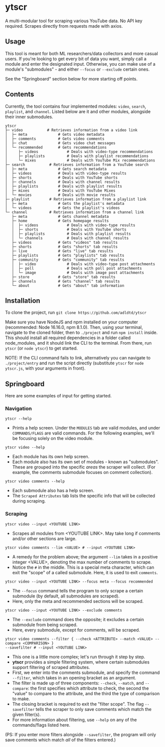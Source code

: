 # ytscr

A multi-modular tool for scraping various YouTube data. No API key required. Scrapes directly from requests made with axios.

## Usage

This tool is meant for both ML researchers/data collectors and more casual users. If you're looking to get every bit of data you want, simply call a module and enter the designated input. Otherwise, you can make use of a module's "submodules" - and either `--focus` or `--exclude` certain ones.

See the "Springboard" section below for more starting off points.

## Contents

Currently, the tool contains four implemented modules: `video`, `search`, `playlist`, and `channel`. Listed below are it and other modules, alongside their inner submodules.

```
ytscr
├─ video           # Retrieves information from a video link
│  ├─ meta              # Gets video metadata
│  ├─ comments          # Gets video comments
│  ├─ chat              # Gets video chat messages
│  └─ recommended       # Gets recommendations
│     ├─ videos             # Deals with video-type recommendations
│     ├─ playlists          # Deals with playlist recommendations
│     └─ mixes              # Deals with YouTube Mix recommendations
├─ search           # Retrieves information from a YouTube search
│  ├─ meta              # Gets search metadata
│  ├─ videos            # Deals with video-type results
│  ├─ shorts            # Deals with YouTube shorts
│  ├─ channels          # Deals with channel results
│  ├─ playlists         # Deals with playlist results
│  ├─ mixes             # Deals with YouTube Mixes
│  └─ movies            # Deals with movie results
├─ playlist         # Retrieves information from a playlist link
│  ├─ meta              # Gets the playlist's metadata
│  └─ videos            # Gets the playlist's videos
└─ channel          # Retrieves information from a channel link
   ├─ meta              # Gets channel metadata
   ├─ home              # Gets homepage results
   │  ├─ videos             # Deals with video-type results
   │  ├─ shorts             # Deals with YouTube shorts
   │  ├─ playlists          # Deals with playlist results
   │  └─ channels           # Deals with channel results
   ├─ videos            # Gets "videos" tab results
   ├─ shorts            # Gets "shorts" tab results
   ├─ live              # Gets "live" tab results
   ├─ playlists         # Gets "playlists" tab results
   ├─ community         # Gets "community" tab results
   │  ├─ video              # Deals with video-type post attachments
   │  ├─ poll               # Deals with poll post attachments
   │  └─ image              # Deals with image post attachments
   ├─ store             # Gets "store" tab results
   ├─ channels          # Gets "channel" tab results
   └─ about             # Gets "about" tab information
```

## Installation

To clone the project, run `git clone https://github.com/adldtd/ytscr`

Make sure you have NodeJS and npm installed on your computer (recommended: Node 16.16.0, npm 8.1.0). Then, using your terminal, navigate to the cloned folder, then to `./project` and run `npm install` inside. This should install all required dependencies in a folder called node_modules, and it should link the CLI to the terminal. From there, run `ytscr` (or `node ytscr`) to get started.

NOTE: If the CLI command fails to link, alternatively you can navigate to `./project/entry` and run the script directly (substitute `ytscr` for `node ytscr.js`, with your arguments in front).

## Springboard

Here are some examples of input for getting started.

### Navigation

```console
ytscr --help
```
- Prints a help screen. Under the `MODULES` tab are valid modules, and under `COMMANDS/FLAGS` are valid commands. For the following examples, we'll be focusing solely on the video module.

```console
ytscr video --help
```
- Each module has its own help screen.
- Each module also has its own set of modules - known as "submodules". These are grouped into the specific *areas* the scraper will collect. (For example, the comments submodule focuses on comment collection).

```console
ytscr video comments --help
```
- Each submodule also has a help screen.
- The `Scraped Attributes` tab lists the specific info that will be collected during scraping.

### Scraping

```console
ytscr video --input <YOUTUBE LINK>
```
- Scrapes all modules from \<YOUTUBE LINK\>. May take long if comments and/or other sections are large.

```console
ytscr video comments --lim <VALUE> # --input <YOUTUBE LINK>
```
- A remedy for the problem above; the argument `--lim` takes in a positive integer \<VALUE\>, denoting the max number of comments to scrape.
- Notice the `#` in the middle. This is a special meta character, which can exit the "scope" of a called submodule. Here, it is used to exit `comments`.

```console
ytscr video --input <YOUTUBE LINK> --focus meta --focus recommended
```
- The `--focus` command tells the program to only scrape a certain submodule (by default, all submodules are scraped).
- Here, only the meta and recommended sections will be scraped.
```console
ytscr video --input <YOUTUBE LINK> --exclude comments
```
- The `--exclude` command does the opposite; it excludes a certain submodule from being scraped.
- Here, every submodule, except for comments, will be scraped.
```console
ytscr video comments --filter { --check <ATTRIBUTE> --match <VALUE> --compare <COMPARISON> }
--savefilter # --input <YOUTUBE LINK>
```
- This one is a little more complex; let's run through it step by step.
- **ytscr** provides a simple filtering system, where certain submodules support filtering of scraped attributes.
- First, we enter into the comments submodule, and specify the command `--filter`, which takes in an opening bracket as an argument.
- The filter is made up of three components: `--check`, `--match`, and `--compare`: the first specifies which attribute to check, the second the "value" to compare to the attribute, and the third the type of comparison to make.
- The closing bracket is required to exit the "filter scope". The flag `--savefilter` tells the scraper to only save comments which match the given filter(s).
- For more information about filtering, use `--help` on any of the commands/flags listed here.

(PS: If you enter more filters alongside `--savefilter`, the program will only save comments which match *all* of the filters entered.)